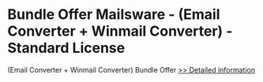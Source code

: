 # Bundle Offer Mailsware - (Email Converter + Winmail Converter) - Standard License
(Email Converter + Winmail Converter) Bundle Offer
[>> Detailed information](https://secure.shareit.com/shareit/product.html?productid=300998532&affiliateid=200057808)